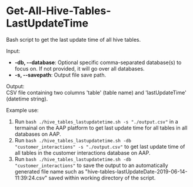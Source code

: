 # Get-All-Hive-Tables-LastUpdateTime

Bash script to get the last update time of all hive tables.

Input:  
- **-db, --database**: Optional specific comma-separated database(s) to focus on. If not provided, it will go over all databases.  
- **-s, --savepath**: Output file save path.

Output:  
CSV file containing two columns 'table' (table name) and 'lastUpdateTime' (datetime string).

Example use:

1. Run `bash ./hive_tables_lastupdatetime.sh -s "./output.csv"` in a termainal on the AAP platform to get last update time for all tables in all databases on AAP.
2. Run `bash ./hive_tables_lastupdatetime.sh -db "customer_interactions" -s "./output.csv"` to get last update time of all tables in the customer interactions database on AAP.
3. Run `bash ./hive_tables_lastupdatetime.sh -db "customer_interactions"` to save the output to an automatically generated file name such as "hive-tables-lastUpdateDate-2019-06-14-11:39:24.csv" saved within working directory of the script.